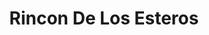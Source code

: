---
title: Rincon De Los Esteros
phone: (408) 437-1303
website: http://jsco.net/property/rincon-de-los-esteros/
management: John Stewart Company
tags: []
---